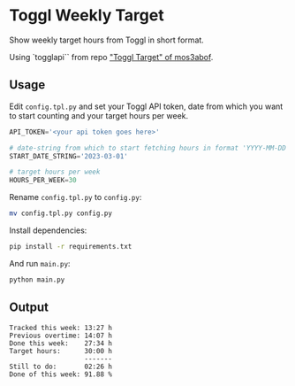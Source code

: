 # Toggl Weekly Target
Show weekly target hours from Toggl in short format.

Using `togglapi`` from repo ["Toggl Target" of mos3abof](https://github.com/mos3abof/toggl_target).

## Usage
Edit `config.tpl.py` and set your Toggl API token, date from which you want to start counting and your target hours per week.
```python
API_TOKEN='<your api token goes here>'

# date-string from which to start fetching hours in format 'YYYY-MM-DD'
START_DATE_STRING='2023-03-01'

# target hours per week
HOURS_PER_WEEK=30
```

Rename `config.tpl.py` to `config.py`:
```bash
mv config.tpl.py config.py
```

Install dependencies:
```bash
pip install -r requirements.txt
```

And run `main.py`:
```bash
python main.py
```

## Output
```
Tracked this week: 13:27 h
Previous overtime: 14:07 h
Done this week:    27:34 h
Target hours:      30:00 h
                   -------
Still to do:       02:26 h
Done of this week: 91.88 %
```
